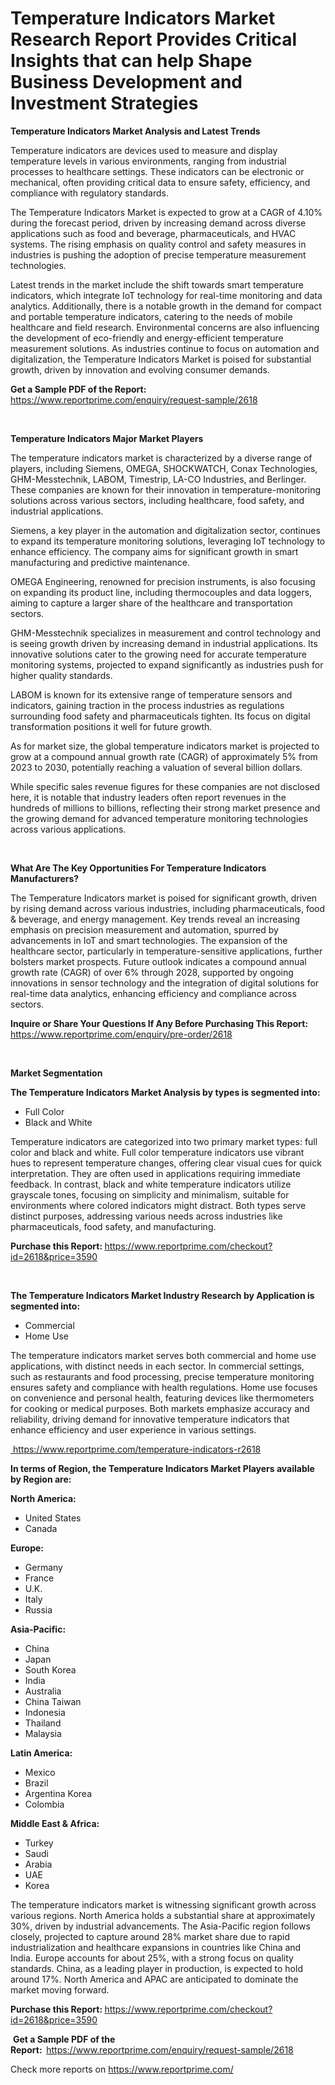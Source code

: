 <p><h1>Temperature Indicators Market Research Report Provides Critical Insights that can help Shape Business Development and Investment Strategies</h1></p><p><strong>Temperature Indicators Market Analysis and Latest Trends</strong></p>
<p><p>Temperature indicators are devices used to measure and display temperature levels in various environments, ranging from industrial processes to healthcare settings. These indicators can be electronic or mechanical, often providing critical data to ensure safety, efficiency, and compliance with regulatory standards. </p><p>The Temperature Indicators Market is expected to grow at a CAGR of 4.10% during the forecast period, driven by increasing demand across diverse applications such as food and beverage, pharmaceuticals, and HVAC systems. The rising emphasis on quality control and safety measures in industries is pushing the adoption of precise temperature measurement technologies. </p><p>Latest trends in the market include the shift towards smart temperature indicators, which integrate IoT technology for real-time monitoring and data analytics. Additionally, there is a notable growth in the demand for compact and portable temperature indicators, catering to the needs of mobile healthcare and field research. Environmental concerns are also influencing the development of eco-friendly and energy-efficient temperature measurement solutions. As industries continue to focus on automation and digitalization, the Temperature Indicators Market is poised for substantial growth, driven by innovation and evolving consumer demands.</p></p>
<p><strong>Get a Sample PDF of the Report:&nbsp;</strong> <a href="https://www.reportprime.com/enquiry/request-sample/2618?utm_campaign=3077&utm_medium=2&utm_source=Github&utm_content=ia&utm_term=18032025&utm_id=temperature-indicators">https://www.reportprime.com/enquiry/request-sample/2618</a></p>
<p>&nbsp;</p>
<p><strong>Temperature Indicators Major Market Players</strong></p>
<p><p>The temperature indicators market is characterized by a diverse range of players, including Siemens, OMEGA, SHOCKWATCH, Conax Technologies, GHM-Messtechnik, LABOM, Timestrip, LA-CO Industries, and Berlinger. These companies are known for their innovation in temperature-monitoring solutions across various sectors, including healthcare, food safety, and industrial applications.</p><p>Siemens, a key player in the automation and digitalization sector, continues to expand its temperature monitoring solutions, leveraging IoT technology to enhance efficiency. The company aims for significant growth in smart manufacturing and predictive maintenance.</p><p>OMEGA Engineering, renowned for precision instruments, is also focusing on expanding its product line, including thermocouples and data loggers, aiming to capture a larger share of the healthcare and transportation sectors.</p><p>GHM-Messtechnik specializes in measurement and control technology and is seeing growth driven by increasing demand in industrial applications. Its innovative solutions cater to the growing need for accurate temperature monitoring systems, projected to expand significantly as industries push for higher quality standards.</p><p>LABOM is known for its extensive range of temperature sensors and indicators, gaining traction in the process industries as regulations surrounding food safety and pharmaceuticals tighten. Its focus on digital transformation positions it well for future growth.</p><p>As for market size, the global temperature indicators market is projected to grow at a compound annual growth rate (CAGR) of approximately 5% from 2023 to 2030, potentially reaching a valuation of several billion dollars. </p><p>While specific sales revenue figures for these companies are not disclosed here, it is notable that industry leaders often report revenues in the hundreds of millions to billions, reflecting their strong market presence and the growing demand for advanced temperature monitoring technologies across various applications.</p></p>
<p>&nbsp;</p>
<p><strong>What Are The Key Opportunities For Temperature Indicators Manufacturers?</strong></p>
<p><p>The Temperature Indicators market is poised for significant growth, driven by rising demand across various industries, including pharmaceuticals, food & beverage, and energy management. Key trends reveal an increasing emphasis on precision measurement and automation, spurred by advancements in IoT and smart technologies. The expansion of the healthcare sector, particularly in temperature-sensitive applications, further bolsters market prospects. Future outlook indicates a compound annual growth rate (CAGR) of over 6% through 2028, supported by ongoing innovations in sensor technology and the integration of digital solutions for real-time data analytics, enhancing efficiency and compliance across sectors.</p></p>
<p><strong>Inquire or Share Your Questions If Any Before Purchasing This Report:</strong> <a href="https://www.reportprime.com/enquiry/pre-order/2618?utm_campaign=3077&utm_medium=2&utm_source=Github&utm_content=ia&utm_term=18032025&utm_id=temperature-indicators">https://www.reportprime.com/enquiry/pre-order/2618</a></p>
<p>&nbsp;</p>
<p><strong>Market Segmentation</strong></p>
<p><strong>The Temperature Indicators Market Analysis by types is segmented into:</strong></p>
<p><ul><li>Full Color</li><li>Black and White</li></ul></p>
<p><p>Temperature indicators are categorized into two primary market types: full color and black and white. Full color temperature indicators use vibrant hues to represent temperature changes, offering clear visual cues for quick interpretation. They are often used in applications requiring immediate feedback. In contrast, black and white temperature indicators utilize grayscale tones, focusing on simplicity and minimalism, suitable for environments where colored indicators might distract. Both types serve distinct purposes, addressing various needs across industries like pharmaceuticals, food safety, and manufacturing.</p></p>
<p><strong>Purchase this Report:&nbsp;</strong><a href="https://www.reportprime.com/checkout?id=2618&price=3590&utm_campaign=3077&utm_medium=2&utm_source=Github&utm_content=ia&utm_term=18032025&utm_id=temperature-indicators">https://www.reportprime.com/checkout?id=2618&price=3590</a></p>
<p>&nbsp;</p>
<p><strong>The Temperature Indicators Market Industry Research by Application is segmented into:</strong></p>
<p><ul><li>Commercial</li><li>Home Use</li></ul></p>
<p><p>The temperature indicators market serves both commercial and home use applications, with distinct needs in each sector. In commercial settings, such as restaurants and food processing, precise temperature monitoring ensures safety and compliance with health regulations. Home use focuses on convenience and personal health, featuring devices like thermometers for cooking or medical purposes. Both markets emphasize accuracy and reliability, driving demand for innovative temperature indicators that enhance efficiency and user experience in various settings.</p></p>
<p><a href="https://www.reportprime.com/temperature-indicators-r2618?utm_campaign=3077&utm_medium=2&utm_source=Github&utm_content=ia&utm_term=18032025&utm_id=temperature-indicators">&nbsp;https://www.reportprime.com/temperature-indicators-r2618</a></p>
<p><strong>In terms of Region, the Temperature Indicators Market Players available by Region are:</strong></p>
<p>
    <p> <strong> North America: </strong>
        <ul>
            <li>United States</li>
            <li>Canada</li>
        </ul>
        </p> 
    <p> <strong> Europe: </strong>
        <ul>
            <li>Germany</li>
            <li>France</li>
            <li>U.K.</li>
            <li>Italy</li>
            <li>Russia</li>
        </ul>
        </p> 
    <p> <strong> Asia-Pacific: </strong>
        <ul>
            <li>China</li>
            <li>Japan</li>
            <li>South Korea</li>
            <li>India</li>
            <li>Australia</li>
            <li>China Taiwan</li>
            <li>Indonesia</li>
            <li>Thailand</li>
            <li>Malaysia</li>
        </ul>
        </p> 
    <p> <strong> Latin America: </strong>
        <ul>
            <li>Mexico</li>
            <li>Brazil</li>
            <li>Argentina Korea</li>
            <li>Colombia</li>
        </ul>
        </p> 
    <p> <strong> Middle East & Africa: </strong>
        <ul>
            <li>Turkey</li>
            <li>Saudi</li>
            <li>Arabia</li>
            <li>UAE</li>
            <li>Korea</li>
        </ul>
    </p>
    </p>
<p><p>The temperature indicators market is witnessing significant growth across various regions. North America holds a substantial share at approximately 30%, driven by industrial advancements. The Asia-Pacific region follows closely, projected to capture around 28% market share due to rapid industrialization and healthcare expansions in countries like China and India. Europe accounts for about 25%, with a strong focus on quality standards. China, as a leading player in production, is expected to hold around 17%. North America and APAC are anticipated to dominate the market moving forward.</p></p>
<p><strong>Purchase this Report: </strong><a href="https://www.reportprime.com/checkout?id=2618&price=3590&utm_campaign=3077&utm_medium=2&utm_source=Github&utm_content=ia&utm_term=18032025&utm_id=temperature-indicators">https://www.reportprime.com/checkout?id=2618&price=3590</a></p>
<p>&nbsp;<strong>Get a Sample PDF of the Report:&nbsp;&nbsp;</strong><a href="https://www.reportprime.com/enquiry/request-sample/2618?utm_campaign=3077&utm_medium=2&utm_source=Github&utm_content=ia&utm_term=18032025&utm_id=temperature-indicators">https://www.reportprime.com/enquiry/request-sample/2618</a></p>
<p><strong></strong></p>
<p>Check more reports on <a href="https://www.reportprime.com/?utm_campaign=3077&utm_medium=2&utm_source=Github&utm_content=ia&utm_term=18032025&utm_id=temperature-indicators">https://www.reportprime.com/</a></p>